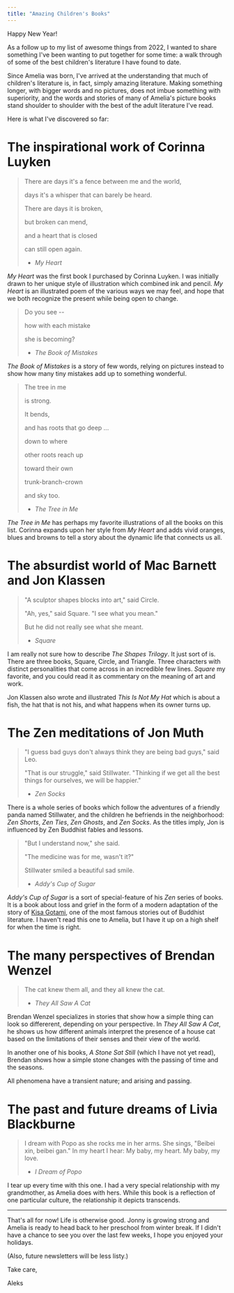 ```yaml
---
title: "Amazing Children's Books"
---
```


Happy New Year!

As a follow up to my list of awesome things from 2022, I wanted to share something I've been wanting to put together for some time: a walk through of some of the best children's literature I have found to date. 

Since Amelia was born, I've arrived at the understanding that much of children's literature is, in fact, simply amazing literature. Making something longer, with bigger words and no pictures, does not imbue something with superiority, and the words and stories of many of Amelia's picture books stand shoulder to shoulder with the best of the adult literature I've read. 

Here is what I've discovered so far:

# The inspirational work of Corinna Luyken

> There are days it's a fence between me and the world,
> 
> days it's a whisper that can barely be heard.
> 
> 
> There are days it is broken,
> 
> but broken can mend,
> 
> and a heart that is closed 
> 
> can still open again.
> 
> 
> - _My Heart_

_My Heart_ was the first book I purchased by Corinna Luyken. I was initially drawn to her unique style of illustration which combined ink and pencil. _My Heart_ is an illustrated poem of the various ways we may feel, and hope that we both recognize the present while being open to change. 

> Do you see --
> 
> how with each mistake
> 
> she is becoming?
> 
> 
> - _The Book of Mistakes_

_The Book of Mistakes_ is a story of few words, relying on pictures instead to show how many tiny mistakes add up to something wonderful.

> The tree in me
> 
> is strong.
> 
> 
> It bends,  
> 
> and has roots that go deep ...
> 
> down to where 
> 
> other roots reach up 
> 
> toward their own 
> 
> trunk-branch-crown
> 
> and sky too.
> 
> 
> - _The Tree in Me_

_The Tree in Me_ has perhaps my favorite illustrations of all the books on this list. Corinna expands upon her style from _My Heart_ and adds vivid oranges, blues and browns to tell a story about the dynamic life that connects us all. 

# The absurdist world of Mac Barnett and Jon Klassen

> "A sculptor shapes blocks into art," said Circle.
> 
> "Ah, yes," said Square. "I see what you mean."
> 
> But he did not really see what she meant.
> 
> 
> - _Square_

I am really not sure how to describe *The Shapes Trilogy*. It just sort of is. There are three books, Square, Circle, and Triangle. Three characters with distinct personalities that come across in an incredible few lines. _Square_ my favorite, and you could read it as commentary on the meaning of art and work. 

Jon Klassen also wrote and illustrated _This Is Not My Hat_ which is about a fish, the hat that is not his, and what happens when its owner turns up. 

# The Zen meditations of Jon Muth

> "I guess bad guys don't always think they are being bad guys," said Leo.
> 
> "That is our struggle," said Stillwater. "Thinking if we get all the best things for ourselves, we will be happier."
> 
> 
> - _Zen Socks_

There is a whole series of books which follow the adventures of a friendly panda named Stillwater, and the children he befriends in the neighborhood: _Zen Shorts_, _Zen Ties_, _Zen Ghosts_, and _Zen Socks_. As the titles imply, Jon is influenced by Zen Buddhist fables and lessons. 

> "But I understand now," she said.
> 
> "The medicine was for me, wasn't it?"
> 
> 
> Stillwater smiled a beautiful sad smile.
> 
> 
> - _Addy's Cup of Sugar_

_Addy's Cup of Sugar_ is a sort of special-feature of his _Zen_ series of books. It is a book about loss and grief in the form of a modern adaptation of the story of [Kisa Gotami](https://en.wikipedia.org/wiki/Kisa_Gotami), one of the most famous stories out of Buddhist literature. I haven't read this one to Amelia, but I have it up on a high shelf for when the time is right. 

# The many perspectives of Brendan Wenzel

> The cat knew them all, and they all knew the cat. 
> 
> 
> - _They All Saw A Cat_

Brendan Wenzel specializes in stories that show how a simple thing can look so differerent, depending on your perspective. In _They All Saw A Cat_, he shows us how different animals interpret the presence of a house cat based on the limitations of their senses and their view of the world. 

In another one of his books, _A Stone Sat Still_ (which I have not yet read), Brendan shows how a simple stone changes with the passing of time and the seasons. 

All phenomena have a transient nature; and arising and passing. 

# The past and future dreams of Livia Blackburne

> I dream with Popo as she rocks me in her arms. She sings, "Beibei xin, beibei gan." In my heart I hear: My baby, my heart. My baby, my love.
> 
> 
> - _I Dream of Popo_

I tear up every time with this one. I had a very special relationship with my grandmother, as Amelia does with hers. While this book is a reflection of one particular culture, the relationship it depicts transcends. 

---

That's all for now! Life is otherwise good. Jonny is growing strong and Amelia is ready to head back to her preschool from winter break. If I didn't have a chance to see you over the last few weeks, I hope you enjoyed your holidays.

(Also, future newsletters will be less listy.)

Take care,

Aleks




